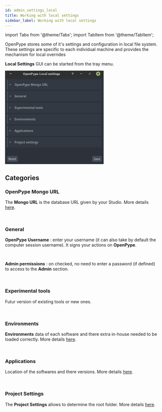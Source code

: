 ```yaml
---
id: admin_settings_local
title: Working with local settings
sidebar_label: Working with local settings
---
```


import Tabs from '@theme/Tabs';
import TabItem from '@theme/TabItem';

OpenPype stores some of it's settings and configuration in local file system. These settings are specific to each individual machine and provides the mechanism for local overrides

**Local Settings** GUI can be started from the tray menu.

![Local Settings](assets/settings/settings_local_02.png)

## Categories



### OpenPype Mongo URL
The **Mongo URL** is the database URL given by your Studio. More details [here](https://openpype.io/docs/artist_getting_started#mongodb).

<br>

### General
**OpenPype Username** : enter your username (it can also take by default the computer session username). It signs your actions on **OpenPype**.

<br>

**Admin permissions** : on checked, no need to enter a password (if defined) to access to the **Admin** section.

<br>

### Experimental tools
Futur version of existing tools or new ones.

<br>

### Environments
**Environments** data of each software and there extra in-house needed to be loaded correctly. More details [here](https://openpype.io/docs/pype2/admin_config/#environments).

<br>

### Applications
Location of the softwares and there versions. More details [here](https://openpype.io/docs/admin_settings_system/#applications).

<br>

### Project Settings
The **Project Settings** allows to determine the root folder. More details [here](https://openpype.io/docs/module_site_sync/#project-settings).
